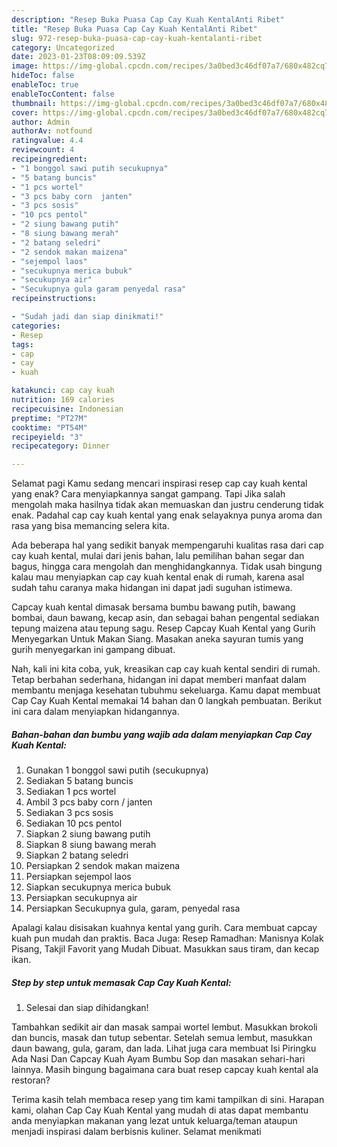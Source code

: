 ```yaml
---
description: "Resep Buka Puasa Cap Cay Kuah KentalAnti Ribet"
title: "Resep Buka Puasa Cap Cay Kuah KentalAnti Ribet"
slug: 972-resep-buka-puasa-cap-cay-kuah-kentalanti-ribet
category: Uncategorized
date: 2023-01-23T08:09:09.539Z
image: https://img-global.cpcdn.com/recipes/3a0bed3c46df07a7/680x482cq70/cap-cay-kuah-kental-foto-resep-utama.jpg
hideToc: false
enableToc: true
enableTocContent: false
thumbnail: https://img-global.cpcdn.com/recipes/3a0bed3c46df07a7/680x482cq70/cap-cay-kuah-kental-foto-resep-utama.jpg
cover: https://img-global.cpcdn.com/recipes/3a0bed3c46df07a7/680x482cq70/cap-cay-kuah-kental-foto-resep-utama.jpg
author: Admin
authorAv: notfound
ratingvalue: 4.4
reviewcount: 4
recipeingredient:
- "1 bonggol sawi putih secukupnya"
- "5 batang buncis"
- "1 pcs wortel"
- "3 pcs baby corn  janten"
- "3 pcs sosis"
- "10 pcs pentol"
- "2 siung bawang putih"
- "8 siung bawang merah"
- "2 batang seledri"
- "2 sendok makan maizena"
- "sejempol laos"
- "secukupnya merica bubuk"
- "secukupnya air"
- "Secukupnya gula garam penyedal rasa"
recipeinstructions:

- "Sudah jadi dan siap dinikmati!"
categories:
- Resep
tags:
- cap
- cay
- kuah

katakunci: cap cay kuah 
nutrition: 169 calories
recipecuisine: Indonesian
preptime: "PT27M"
cooktime: "PT54M"
recipeyield: "3"
recipecategory: Dinner

---
```



Selamat pagi Kamu sedang mencari inspirasi resep cap cay kuah kental yang enak? Cara menyiapkannya sangat gampang. Tapi Jika salah mengolah maka hasilnya tidak akan memuaskan dan justru cenderung tidak enak. Padahal cap cay kuah kental yang enak selayaknya punya aroma dan rasa yang bisa memancing selera kita.


Ada beberapa hal yang sedikit banyak mempengaruhi kualitas rasa dari cap cay kuah kental, mulai dari jenis bahan, lalu pemilihan bahan segar dan bagus, hingga cara mengolah dan menghidangkannya. Tidak usah bingung kalau mau menyiapkan cap cay kuah kental enak di rumah, karena asal sudah tahu caranya maka hidangan ini dapat jadi suguhan istimewa.

Capcay kuah kental dimasak bersama bumbu bawang putih, bawang bombai, daun bawang, kecap asin, dan sebagai bahan pengental sediakan tepung maizena atau tepung sagu. Resep Capcay Kuah Kental yang Gurih Menyegarkan Untuk Makan Siang. Masakan aneka sayuran tumis yang gurih menyegarkan ini gampang dibuat.


Nah, kali ini kita coba, yuk, kreasikan cap cay kuah kental sendiri di rumah. Tetap berbahan sederhana, hidangan ini dapat memberi manfaat dalam membantu menjaga kesehatan tubuhmu sekeluarga. Kamu dapat membuat Cap Cay Kuah Kental memakai 14 bahan dan 0 langkah pembuatan. Berikut ini cara dalam menyiapkan hidangannya.

<!--inarticleads1-->

##### Bahan-bahan dan bumbu yang wajib ada dalam menyiapkan Cap Cay Kuah Kental:

1. Gunakan 1 bonggol sawi putih (secukupnya)
1. Sediakan 5 batang buncis
1. Sediakan 1 pcs wortel
1. Ambil 3 pcs baby corn / janten
1. Sediakan 3 pcs sosis
1. Sediakan 10 pcs pentol
1. Siapkan 2 siung bawang putih
1. Siapkan 8 siung bawang merah
1. Siapkan 2 batang seledri
1. Persiapkan 2 sendok makan maizena
1. Persiapkan sejempol laos
1. Siapkan secukupnya merica bubuk
1. Persiapkan secukupnya air
1. Persiapkan Secukupnya gula, garam, penyedal rasa


Apalagi kalau disisakan kuahnya kental yang gurih. Cara membuat capcay kuah pun mudah dan praktis. Baca Juga: Resep Ramadhan: Manisnya Kolak Pisang, Takjil Favorit yang Mudah Dibuat. Masukkan saus tiram, dan kecap ikan. 

<!--inarticleads2-->

##### Step by step untuk memasak Cap Cay Kuah Kental:


1. Selesai dan siap dihidangkan!

Tambahkan sedikit air dan masak sampai wortel lembut. Masukkan brokoli dan buncis, masak dan tutup sebentar. Setelah semua lembut, masukkan daun bawang, gula, garam, dan lada. Lihat juga cara membuat Isi Piringku Ada Nasi Dan Capcay Kuah Ayam Bumbu Sop dan masakan sehari-hari lainnya. Masih bingung bagaimana cara buat resep capcay kuah kental ala restoran? 

Terima kasih telah membaca resep yang tim kami tampilkan di sini. Harapan kami, olahan Cap Cay Kuah Kental yang mudah di atas dapat membantu anda menyiapkan makanan yang lezat untuk keluarga/teman ataupun menjadi inspirasi dalam berbisnis kuliner. Selamat menikmati
